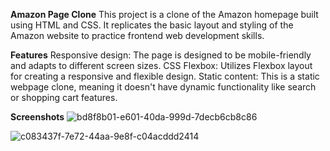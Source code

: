 **Amazon Page Clone**
This project is a clone of the Amazon homepage built using HTML and CSS. It replicates the basic layout and styling of the Amazon website to practice frontend web development skills.

**Features**
Responsive design: The page is designed to be mobile-friendly and adapts to different screen sizes.
CSS Flexbox: Utilizes Flexbox layout for creating a responsive and flexible design.
Static content: This is a static webpage clone, meaning it doesn't have dynamic functionality like search or shopping cart features.

**Screenshots**
![bd8f8b01-e601-40da-999d-7decb6cb8c86](https://github.com/aggarwalkaki/amazon-clone-/assets/143190918/d184abd2-042e-4397-8037-10ad932b5c21)

![c083437f-7e72-44aa-9e8f-c04acddd2414](https://github.com/aggarwalkaki/amazon-clone-/assets/143190918/5e317bda-467e-489d-967f-58fd2903f851)
